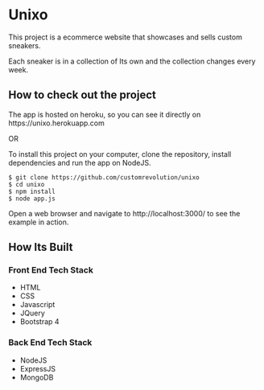 <h1>Unixo</h1>
<p>This project is a ecommerce website that showcases and sells custom sneakers.</p>
<p>Each sneaker is in a collection of Its own and the collection changes every week.</p>


<h2>How to check out the project</h2>

<p>The app is hosted on heroku, so you can see it directly on https://unixo.herokuapp.com</p>
<p>OR</p>
<p>To install this project on your computer, clone the repository, install dependencies
  and run the app on NodeJS.
</p>

```
$ git clone https://github.com/customrevolution/unixo
$ cd unixo
$ npm install
$ node app.js
```
<p>Open a web browser and navigate to http://localhost:3000/ to see the example in action.</p>




<h2>How Its Built</h2>

<h3>Front End Tech Stack</h3>
<ul>
  <li>HTML</li>
  <li>CSS</li>
  <li>Javascript</li>
  <li>JQuery</li>
  <li>Bootstrap 4</li>
</ul>

<h3>Back End Tech Stack</h3>
<ul>
  <li>NodeJS</li>
  <li>ExpressJS</li>
  <li>MongoDB</li>
</ul>


